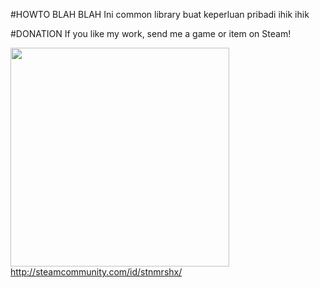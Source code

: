 #HOWTO BLAH BLAH
Ini common library buat keperluan pribadi ihik ihik


#DONATION
If you like my work, send me a game or item on Steam!

<a href="http://steamcommunity.com/id/stnmrshx/" target="_blank">
  <img src="https://cloud.githubusercontent.com/assets/1851678/14588340/5653fb72-04f1-11e6-8617-2ab73a4c6132.png" width="350"/>
</a>

<a href="http://steamcommunity.com/id/stnmrshx/" target="_blank">
  http://steamcommunity.com/id/stnmrshx/
</a>
